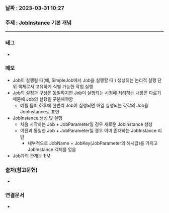 ### 날짜 : 2023-03-31 10:27
### 주제 : JobInstance 기본 개념
---
### 태그
* 

### 메모
* Job이 실행될 때(예, SimpleJob에서 Job을 실행할 때 ) 생성되는 논리적 실행 단위 객체로서 고유하게 식별 가능한 작업 실행
* Job의 설정과 구성은 동일하지만 Job이 실행되는 시점에 처리하는 내용은 다르기때문에 Job의 실행을 구분해야함
	* 예를 들어 하루에 한번씩 Job이 실행되면 매일 실행되는 각각의 Job을 JobInstance로 표현
* JobInstance 생성 및 실행
	* 처음 시작하는 Job + JobParameter일 경우 새로운 JobInstance 생성
	* 이전과 동일한 Job + JobParameter일 경우 이미 존재하는 JobInstance 리턴
		* 내부적으로 JobName + JobKey(JobParameter의 해시값)를 가지고 JobInstance 객체를 얻음
* Job과의 관계는 1:M

### 출처(참고문헌)
-  

### 연결문서
- 